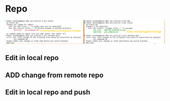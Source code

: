 
# Repo

![](2023-05-23-09-05-02.png)
## Edit in local repo

## ADD change from remote repo
## Edit in local repo and push